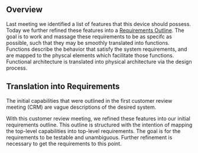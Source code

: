 ## Overview

Last meeting we identified a list of features that this device should possess. Today we further refined these features into a [Requirements Outline](https://docs.google.com/document/d/1bQqTBTZVdF1-LQCF3sIWCffZA2er5Wri69iT8PXGsEc/edit?usp=sharing). The goal is to work and massage these requirements to be as specifc as possible, such that they may be smoothly translated into functions. Functions describe the behavior that satisfy the system requirements, and are mapped to the physcal elements which facilitate those functions. Functional architecture is translated into physical architecture via the design process.

## Translation into Requirements

The initial capabilities that were outlined in the first customer review meeting (CRM) are vague descriptions of the desired system.

With this customer review meeting, we refined these features into our initial requirements outline. This outline is structured with the intention of mapping the top-level capabilities into top-level requirements. The goal is for the requirements to be testable and unambiguous. Further refinement is necessary to get the requirements to this point.